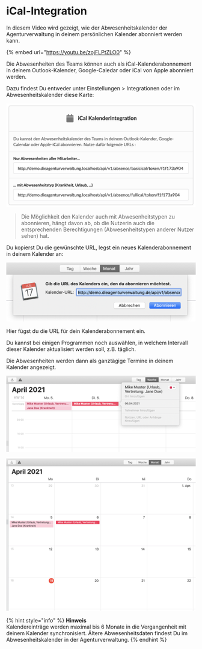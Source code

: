 # iCal-Integration

In diesem Video wird gezeigt, wie der Abwesenheitskalender der Agenturverwaltung in deinem persönlichen Kalender abonniert werden kann.

{% embed url="https://youtu.be/zojFLPtZLO0" %}

Die Abwesenheiten des Teams können auch als iCal-Kalenderabonnement in deinem Outlook-Kalender, Google-Caledar oder iCal von Apple abonniert werden.

Dazu findest Du entweder unter Einstellungen &gt; Integrationen oder im Abwesenheitskalender diese Karte:

![](../../.gitbook/assets/bildschirmfoto-2021-04-19-um-09.24.20.png)

> Die Möglichkeit den Kalender auch mit Abwesenheitstypen zu abonnieren, hängt davon ab, ob die Nutzerin auch die entsprechenden Berechtigungen \(Abwesenheitstypen anderer Nutzer sehen\) hat.

Du kopierst Du die gewünschte URL, legst ein neues Kalenderabonnement in deinem Kalender an:

![](../../.gitbook/assets/bildschirmfoto-2021-04-19-um-09.36.32.png)

Hier fügst du die URL für dein Kalenderabonnement ein.

Du kannst bei einigen Programmen noch auswählen, in welchem Intervall dieser Kalender aktualisiert werden soll, z.B. täglich.

Die Abwesenheiten werden dann als ganztägige Termine in deinem Kalender angezeigt.

![Beispiel in Apple iCal Wochenansicht](../../.gitbook/assets/bildschirmfoto-2021-04-19-um-09.30.29.png)

![Beispiel in Apple iCal Monatsansicht](../../.gitbook/assets/bildschirmfoto-2021-04-19-um-09.33.54.png)

{% hint style="info" %}
**Hinweis**  
Kalendereinträge werden maximal bis 6 Monate in die Vergangenheit mit deinem Kalender synchronisiert. Ältere Abwesenheitsdaten findest Du im Abwesenheitskalender in der Agenturverwaltung.
{% endhint %}



